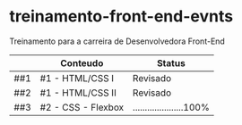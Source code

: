 # treinamento-front-end-evnts
Treinamento para a carreira de Desenvolvedora Front-End

|                |**Conteudo**                   |**Status**                   |
|----------------|-------------------------------|-----------------------------|
|##1             |#1 - HTML/CSS I                |Revisado                     |
|##2             |#1 - HTML/CSS II               |Revisado                     |
|##3             |#2 - CSS - Flexbox             |.....................100%    |

